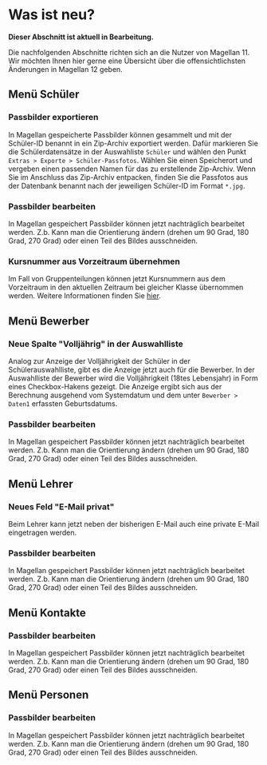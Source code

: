 # Was ist neu?

**Dieser Abschnitt ist aktuell in Bearbeitung.**

[1]:/assets/images/neues/11.001.png "Prüfungslistenfilter"

Die nachfolgenden Abschnitte richten sich an die Nutzer von Magellan 11. Wir möchten Ihnen hier gerne eine Übersicht über die offensichtlichsten Änderungen in Magellan 12 geben.

## Menü Schüler

### Passbilder exportieren

In Magellan gespeicherte Passbilder können gesammelt und mit der Schüler-ID benannt in ein Zip-Archiv exportiert werden. Dafür markieren Sie die Schülerdatensätze in der Auswahliste `Schüler` und wählen den Punkt `Extras > Exporte > Schüler-Passfotos`. Wählen Sie einen Speicherort und vergeben einen passenden Namen für das zu erstellende Zip-Archiv. Wenn Sie im Anschluss das Zip-Archiv entpacken, finden Sie die Passfotos aus der Datenbank benannt nach der jeweiligen Schüler-ID im Format `*.jpg`.

### Passbilder bearbeiten

In Magellan gespeichert Passbilder können jetzt nachträglich bearbeitet werden. Z.b. Kann man die Orientierung ändern (drehen um 90 Grad, 180 Grad, 270 Grad) oder einen Teil des Bildes ausschneiden.

### Kursnummer aus Vorzeitraum übernehmen

Im Fall von Gruppenteilungen können jetzt Kursnummern aus dem Vorzeitraum in den aktuellen Zeitraum bei gleicher Klasse übernommen werden. Weitere Informationen finden Sie [hier](/schulverwaltung/howto/zeugnisdaten1/#kursnummer-vorzeitraum-zuweisen-sammelzuweisung).   

## Menü Bewerber

### Neue Spalte "Volljährig" in der Auswahlliste

Analog zur Anzeige der Volljährigkeit der Schüler in der Schülerauswahlliste, gibt es die Anzeige jetzt auch für die Bewerber. In der Auswahlliste der Bewerber wird die Volljährigkeit (18tes Lebensjahr) in Form eines Checkbox-Hakens gezeigt. Die Anzeige ergibt sich aus der Berechnung ausgehend vom Systemdatum und dem unter `Bewerber > Daten1` erfassten Geburtsdatums.

### Passbilder bearbeiten

In Magellan gespeichert Passbilder können jetzt nachträglich bearbeitet werden. Z.b. Kann man die Orientierung ändern (drehen um 90 Grad, 180 Grad, 270 Grad) oder einen Teil des Bildes ausschneiden.


## Menü Lehrer

### Neues Feld "E-Mail privat"

Beim Lehrer kann jetzt neben der bisherigen E-Mail auch eine private E-Mail eingetragen werden.

### Passbilder bearbeiten

In Magellan gespeichert Passbilder können jetzt nachträglich bearbeitet werden. Z.b. Kann man die Orientierung ändern (drehen um 90 Grad, 180 Grad, 270 Grad) oder einen Teil des Bildes ausschneiden.

## Menü Kontakte

### Passbilder bearbeiten

In Magellan gespeichert Passbilder können jetzt nachträglich bearbeitet werden. Z.b. Kann man die Orientierung ändern (drehen um 90 Grad, 180 Grad, 270 Grad) oder einen Teil des Bildes ausschneiden.

## Menü Personen

### Passbilder bearbeiten

In Magellan gespeichert Passbilder können jetzt nachträglich bearbeitet werden. Z.b. Kann man die Orientierung ändern (drehen um 90 Grad, 180 Grad, 270 Grad) oder einen Teil des Bildes ausschneiden.
